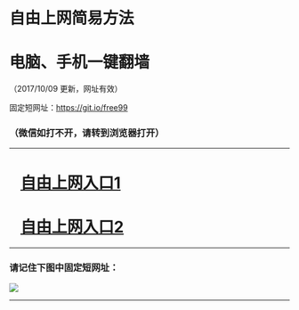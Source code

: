 ﻿# 自由上网简易方法

# 电脑、手机一键翻墙

（2017/10/09 更新，网址有效）

固定短网址：https://git.io/free99

### （微信如打不开，请转到浏览器打开）


***





# &nbsp;&nbsp; <a href="http://ft1969127926.fwq-tz-1001.info/fwqtz01.html?t=100900126038 " target="_blank">自由上网入口1</a>
# &nbsp;&nbsp; <a href="http://ft1460517557.fwq-tz-1002.info/fwqtz02.html?t=100900111033 " target="_blank">自由上网入口2</a>
***

### 请记住下图中固定短网址：

<img src="https://s3-us-west-2.amazonaws.com/fwq-1001/yjfq-20170905okok.png" /> 


***

